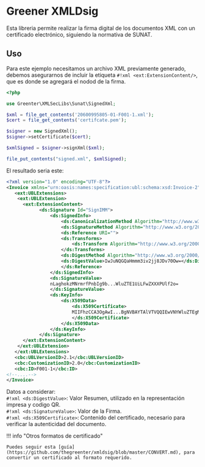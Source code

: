 # Greener XMLDsig

Esta libreria permite realizar la firma digital de los documentos XML con un certificado electrónico, siguiendo la normativa de SUNAT.

## Uso

Para este ejemplo necesitamos un archivo XML previamente generado, debemos asegurarnos de incluir la etiqueta `#!xml <ext:ExtensionContent/>`, que es donde se agregará el nodod de la firma.  

```php
<?php

use Greenter\XMLSecLibs\Sunat\SignedXml;

$xml = file_get_contents('20600995805-01-F001-1.xml');
$cert = file_get_contents('certifcate.pem');

$signer = new SignedXml();
$signer->setCertificate($cert);

$xmlSigned = $signer->signXml($xml);

file_put_contents("signed.xml", $xmlSigned);

```
El resultado seria este:
```xml hl_lines="15 19, 24"
<?xml version="1.0" encoding="UTF-8"?>
<Invoice xmlns="urn:oasis:names:specification:ubl:schema:xsd:Invoice-2" xmlns:cac="urn:oasis:names:specification:ubl:schema:xsd:CommonAggregateComponents-2" xmlns:cbc="urn:oasis:names:specification:ubl:schema:xsd:CommonBasicComponents-2" xmlns:ds="http://www.w3.org/2000/09/xmldsig#" xmlns:ext="urn:oasis:names:specification:ubl:schema:xsd:CommonExtensionComponents-2">
   <ext:UBLExtensions>
    <ext:UBLExtension>
      <ext:ExtensionContent>
            <ds:Signature Id="SignIMM">
                <ds:SignedInfo>
                    <ds:CanonicalizationMethod Algorithm="http://www.w3.org/TR/2001/REC-xml-c14n-20010315"/>
                    <ds:SignatureMethod Algorithm="http://www.w3.org/2000/09/xmldsig#rsa-sha1"/>
                    <ds:Reference URI="">
                    <ds:Transforms>
                        <ds:Transform Algorithm="http://www.w3.org/2000/09/xmldsig#enveloped-signature"/>
                    </ds:Transforms>
                    <ds:DigestMethod Algorithm="http://www.w3.org/2000/09/xmldsig#sha1"/>
                    <ds:DigestValue>IwJuNQGQaHmmm3iv2jj8JDv70Ow=</ds:DigestValue>
                    </ds:Reference>
                </ds:SignedInfo>
                <ds:SignatureValue>
                nLaghokzMNrmrfPnbIg9b...WluZTE1UiLFwZXXXPUlf2o=
                </ds:SignatureValue>
                <ds:KeyInfo>
                    <ds:X509Data>
                        <ds:X509Certificate>
                        MIIFhzCCA3OgAwI...BgNVBAYTAlVTVQQIEwVNYWluZTEgMOiRJ00nE=
                        </ds:X509Certificate>
                    </ds:X509Data>
                </ds:KeyInfo>
            </ds:Signature>
      </ext:ExtensionContent>
    </ext:UBLExtension>
   </ext:UBLExtensions>
   <cbc:UBLVersionID>2.1</cbc:UBLVersionID>
   <cbc:CustomizationID>2.0</cbc:CustomizationID>
   <cbc:ID>F001-1</cbc:ID>
<!--....-->
</Invoice>
```

Datos a considerar:    
`#!xml <ds:DigestValue>`: Valor Resumen, utilizado en la representación impresa y codigo QR.   
`#!xml <ds:SignatureValue>`: Valor de la Firma.   
`#!xml <ds:X509Certificate>`: Contenido del certificado, necesario para verificar la autenticidad del documento.   

!!! info "Otros formatos de certificado"

    Puedes seguir esta [guía](https://github.com/thegreenter/xmldsig/blob/master/CONVERT.md), para convertir un certificado al formato requerido.  
